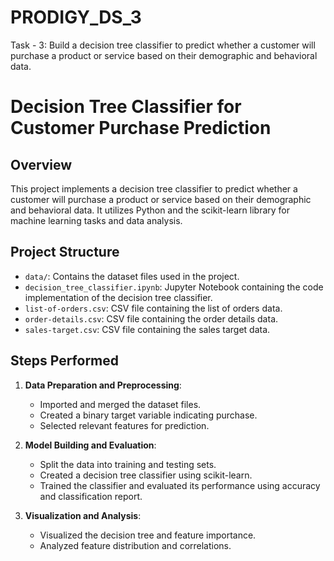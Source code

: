 # PRODIGY_DS_3
Task - 3: Build a decision tree classifier to predict whether a customer will purchase a product or service based on their demographic and behavioral data.

# Decision Tree Classifier for Customer Purchase Prediction

## Overview

This project implements a decision tree classifier to predict whether a customer will purchase a product or service based on their demographic and behavioral data. It utilizes Python and the scikit-learn library for machine learning tasks and data analysis.

## Project Structure

- `data/`: Contains the dataset files used in the project.
- `decision_tree_classifier.ipynb`: Jupyter Notebook containing the code implementation of the decision tree classifier.
- `list-of-orders.csv`: CSV file containing the list of orders data.
- `order-details.csv`: CSV file containing the order details data.
- `sales-target.csv`: CSV file containing the sales target data.

## Steps Performed

1. **Data Preparation and Preprocessing**: 
    - Imported and merged the dataset files.
    - Created a binary target variable indicating purchase.
    - Selected relevant features for prediction.

2. **Model Building and Evaluation**:
    - Split the data into training and testing sets.
    - Created a decision tree classifier using scikit-learn.
    - Trained the classifier and evaluated its performance using accuracy and classification report.

3. **Visualization and Analysis**:
    - Visualized the decision tree and feature importance.
    - Analyzed feature distribution and correlations.
